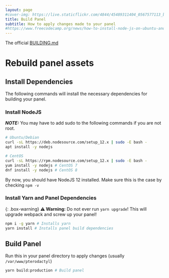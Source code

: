 ```yaml
---
layout: page
#cover-img: https://live.staticflickr.com/4844/45489311404_0567577113_b.jpg
title: Build Panel
subtitle: How to apply changes made to your panel
#https://www.freecodecamp.org/news/how-to-install-node-js-on-ubuntu-and-update-npm-to-the-latest-version/
---
```

The official [BUILDING.md](https://github.com/pterodactyl/panel/blob/develop/BUILDING.md)
# Rebuild panel assets 
## Install Dependencies
The following commands will install the necessary dependencies for building your panel.
### Install NodeJS
***NOTE:*** You may have to add sudo to the following commands if you are not root.
```bash
# Ubuntu/Debian
curl -sL https://deb.nodesource.com/setup_12.x | sudo -E bash -
apt install -y nodejs

# CentOS
curl -sL https://rpm.nodesource.com/setup_12.x | sudo -E bash -
yum install -y nodejs # CentOS 7
dnf install -y nodejs # CentOS 8
```
By now, you should have NodeJS 12 installed. Make sure this is the case by checking `npm -v`
### Install Yarn and Panel Dependencies

{: .box-warning}
**⚠️ Warning:** Do not ever run `yarn upgrade`! This will upgrade webpack and screw up your panel!

```bash
npm i -g yarn # Installs yarn
yarn install # Installs panel build dependencies
```
## Build Panel
Run this in your panel directory to apply changes (usually `/var/www/pterodactyl`)
```bash
yarn build:production # Build panel
```
